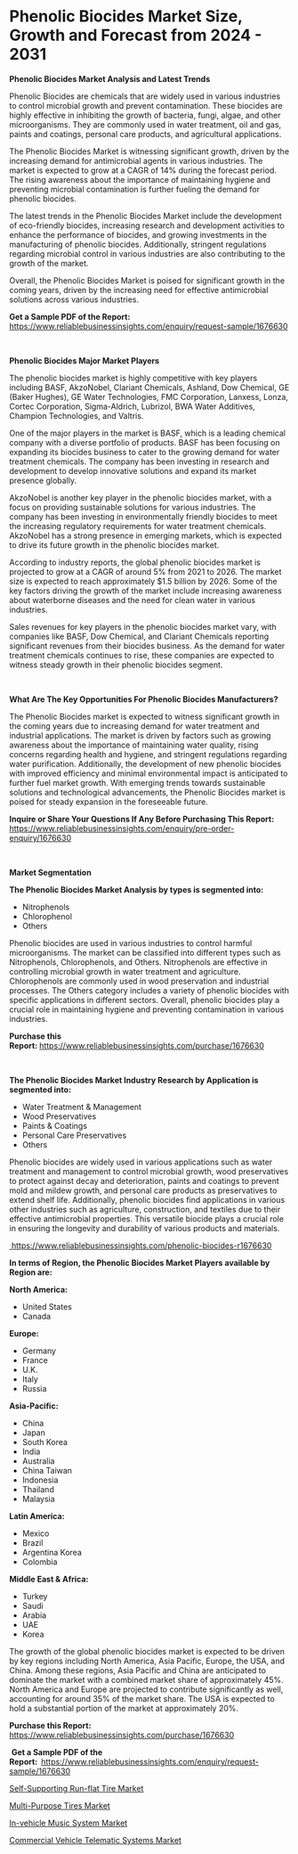 <p><h1>Phenolic Biocides Market Size, Growth and Forecast from 2024 - 2031</h1></p><p><strong>Phenolic Biocides Market Analysis and Latest Trends</strong></p>
<p><p>Phenolic Biocides are chemicals that are widely used in various industries to control microbial growth and prevent contamination. These biocides are highly effective in inhibiting the growth of bacteria, fungi, algae, and other microorganisms. They are commonly used in water treatment, oil and gas, paints and coatings, personal care products, and agricultural applications.</p><p>The Phenolic Biocides Market is witnessing significant growth, driven by the increasing demand for antimicrobial agents in various industries. The market is expected to grow at a CAGR of 14% during the forecast period. The rising awareness about the importance of maintaining hygiene and preventing microbial contamination is further fueling the demand for phenolic biocides.</p><p>The latest trends in the Phenolic Biocides Market include the development of eco-friendly biocides, increasing research and development activities to enhance the performance of biocides, and growing investments in the manufacturing of phenolic biocides. Additionally, stringent regulations regarding microbial control in various industries are also contributing to the growth of the market.</p><p>Overall, the Phenolic Biocides Market is poised for significant growth in the coming years, driven by the increasing need for effective antimicrobial solutions across various industries.</p></p>
<p><strong>Get a Sample PDF of the Report:&nbsp;</strong> <a href="https://www.reliablebusinessinsights.com/enquiry/request-sample/1676630">https://www.reliablebusinessinsights.com/enquiry/request-sample/1676630</a></p>
<p>&nbsp;</p>
<p><strong>Phenolic Biocides Major Market Players</strong></p>
<p><p>The phenolic biocides market is highly competitive with key players including BASF, AkzoNobel, Clariant Chemicals, Ashland, Dow Chemical, GE (Baker Hughes), GE Water Technologies, FMC Corporation, Lanxess, Lonza, Cortec Corporation, Sigma-Aldrich, Lubrizol, BWA Water Additives, Champion Technologies, and Valtris.</p><p>One of the major players in the market is BASF, which is a leading chemical company with a diverse portfolio of products. BASF has been focusing on expanding its biocides business to cater to the growing demand for water treatment chemicals. The company has been investing in research and development to develop innovative solutions and expand its market presence globally.</p><p>AkzoNobel is another key player in the phenolic biocides market, with a focus on providing sustainable solutions for various industries. The company has been investing in environmentally friendly biocides to meet the increasing regulatory requirements for water treatment chemicals. AkzoNobel has a strong presence in emerging markets, which is expected to drive its future growth in the phenolic biocides market.</p><p>According to industry reports, the global phenolic biocides market is projected to grow at a CAGR of around 5% from 2021 to 2026. The market size is expected to reach approximately $1.5 billion by 2026. Some of the key factors driving the growth of the market include increasing awareness about waterborne diseases and the need for clean water in various industries.</p><p>Sales revenues for key players in the phenolic biocides market vary, with companies like BASF, Dow Chemical, and Clariant Chemicals reporting significant revenues from their biocides business. As the demand for water treatment chemicals continues to rise, these companies are expected to witness steady growth in their phenolic biocides segment.</p></p>
<p>&nbsp;</p>
<p><strong>What Are The Key Opportunities For Phenolic Biocides Manufacturers?</strong></p>
<p><p>The Phenolic Biocides market is expected to witness significant growth in the coming years due to increasing demand for water treatment and industrial applications. The market is driven by factors such as growing awareness about the importance of maintaining water quality, rising concerns regarding health and hygiene, and stringent regulations regarding water purification. Additionally, the development of new phenolic biocides with improved efficiency and minimal environmental impact is anticipated to further fuel market growth. With emerging trends towards sustainable solutions and technological advancements, the Phenolic Biocides market is poised for steady expansion in the foreseeable future.</p></p>
<p><strong>Inquire or Share Your Questions If Any Before Purchasing This Report:</strong> <a href="https://www.reliablebusinessinsights.com/enquiry/pre-order-enquiry/1676630">https://www.reliablebusinessinsights.com/enquiry/pre-order-enquiry/1676630</a></p>
<p>&nbsp;</p>
<p><strong>Market Segmentation</strong></p>
<p><strong>The Phenolic Biocides Market Analysis by types is segmented into:</strong></p>
<p><ul><li>Nitrophenols</li><li>Chlorophenol</li><li>Others</li></ul></p>
<p><p>Phenolic biocides are used in various industries to control harmful microorganisms. The market can be classified into different types such as Nitrophenols, Chlorophenols, and Others. Nitrophenols are effective in controlling microbial growth in water treatment and agriculture. Chlorophenols are commonly used in wood preservation and industrial processes. The Others category includes a variety of phenolic biocides with specific applications in different sectors. Overall, phenolic biocides play a crucial role in maintaining hygiene and preventing contamination in various industries.</p></p>
<p><strong>Purchase this Report:&nbsp;</strong><a href="https://www.reliablebusinessinsights.com/purchase/1676630">https://www.reliablebusinessinsights.com/purchase/1676630</a></p>
<p>&nbsp;</p>
<p><strong>The Phenolic Biocides Market Industry Research by Application is segmented into:</strong></p>
<p><ul><li>Water Treatment & Management</li><li>Wood Preservatives</li><li>Paints & Coatings</li><li>Personal Care Preservatives</li><li>Others</li></ul></p>
<p><p>Phenolic biocides are widely used in various applications such as water treatment and management to control microbial growth, wood preservatives to protect against decay and deterioration, paints and coatings to prevent mold and mildew growth, and personal care products as preservatives to extend shelf life. Additionally, phenolic biocides find applications in various other industries such as agriculture, construction, and textiles due to their effective antimicrobial properties. This versatile biocide plays a crucial role in ensuring the longevity and durability of various products and materials.</p></p>
<p><a href="https://www.reliablebusinessinsights.com/phenolic-biocides-r1676630">&nbsp;https://www.reliablebusinessinsights.com/phenolic-biocides-r1676630</a></p>
<p><strong>In terms of Region, the Phenolic Biocides Market Players available by Region are:</strong></p>
<p>
    <p> <strong> North America: </strong>
        <ul>
            <li>United States</li>
            <li>Canada</li>
        </ul>
        </p> 
    <p> <strong> Europe: </strong>
        <ul>
            <li>Germany</li>
            <li>France</li>
            <li>U.K.</li>
            <li>Italy</li>
            <li>Russia</li>
        </ul>
        </p> 
    <p> <strong> Asia-Pacific: </strong>
        <ul>
            <li>China</li>
            <li>Japan</li>
            <li>South Korea</li>
            <li>India</li>
            <li>Australia</li>
            <li>China Taiwan</li>
            <li>Indonesia</li>
            <li>Thailand</li>
            <li>Malaysia</li>
        </ul>
        </p> 
    <p> <strong> Latin America: </strong>
        <ul>
            <li>Mexico</li>
            <li>Brazil</li>
            <li>Argentina Korea</li>
            <li>Colombia</li>
        </ul>
        </p> 
    <p> <strong> Middle East & Africa: </strong>
        <ul>
            <li>Turkey</li>
            <li>Saudi</li>
            <li>Arabia</li>
            <li>UAE</li>
            <li>Korea</li>
        </ul>
    </p>
    </p>
<p><p>The growth of the global phenolic biocides market is expected to be driven by key regions including North America, Asia Pacific, Europe, the USA, and China. Among these regions, Asia Pacific and China are anticipated to dominate the market with a combined market share of approximately 45%. North America and Europe are projected to contribute significantly as well, accounting for around 35% of the market share. The USA is expected to hold a substantial portion of the market at approximately 20%.</p></p>
<p><strong>Purchase this Report: </strong><a href="https://www.reliablebusinessinsights.com/purchase/1676630">https://www.reliablebusinessinsights.com/purchase/1676630</a></p>
<p>&nbsp;<strong>Get a Sample PDF of the Report:&nbsp;&nbsp;</strong><a href="https://www.reliablebusinessinsights.com/enquiry/request-sample/1676630">https://www.reliablebusinessinsights.com/enquiry/request-sample/1676630</a></p>
<p><strong></strong></p>
<p><p><a href="https://github.com/abigailsutherland7889/Market-Research-Report-List-1/blob/main/self-supporting-run-flat-tire-market.md">Self-Supporting Run-flat Tire Market</a></p><p><a href="https://github.com/michealerrygz/Market-Research-Report-List-1/blob/main/multi-purpose-tires-market.md">Multi-Purpose Tires Market</a></p><p><a href="https://medium.com/@madw10245644/in-vehicle-music-system-market-market-segmentation-geographical-regions-and-market-forcast-till-83f52283af71">In-vehicle Music System Market</a></p><p><a href="https://medium.com/@jewelmohr25/comprehensive-analysis-of-the-global-commercial-vehicle-telematic-systems-market-growth-trends-4004925ebe02">Commercial Vehicle Telematic Systems Market</a></p></p>